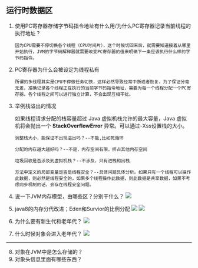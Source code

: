 ## 运行时数据区

1. 使用PC寄存器存储字节码指令地址有什么用/为什么PC寄存器记录当前线程的执行地址？

   `因为CPU需要不停切换各个线程（CPU时间片），这个时候切回来后，就需要知道接着从哪里开始执行，JVM的字节码解释器就需要改变PC寄存器的值来明确下一条应该执行什么样的字节码指令。`

2. PC寄存器为什么会被设定为线程私有

   `所谓的多线程其实是CPU不停做任务切换，这样必然导致经常中断或者恢复，为了保证分毫无差，准确记录各个线程正在执行的当前字节码指令地址，需要为每一个线程分配一个PC寄存器，各个线程之间可以进行独立计算，不会出现互相干扰。`

3. 举例栈溢出的情况

   如果线程请求分配的栈容量超过 Java 虚拟机栈允许的最大容量，Java 虚拟机将会抛出一个 **StackOverflowError** 异常。可以通过-Xss设置栈的大小。

   `调整栈大小，能保证不出现溢出吗？--不能,比如死循环`

   `分配的内存越大越好吗？--不是，内存空间有限，挤占其他内存空间`

   `垃圾回收是否涉及到虚拟机栈？--不涉及，只有进栈和出栈`

   `方法中定义的局部变量是否是线程安全？--具体问题具体分析。如果只有一个线程可以操作此数据，则必然是线程安全的，如果多个线程操作此数据，则此数据是共享数据，如果不考虑同步机制的话，会存在线程安全问题。`

4. 说一下JVM内存模型，由哪些区？分别干什么？
   <img src="/images/jvm/answer4.jpg">
5. java8的内存分代改进；Eden和Survior的比例分配
   <img src="/images/jvm/answer3.jpg">
   <img src="/images/jvm/answer2.jpg">
6. 为什么要有新生代和老年代？
   <img src="/images/jvm/answer1.jpg">
7. 什么时候对象会进入老年代？
   <img src="/images/jvm/answer5.jpg">
<hr>

8. 对象在JVM中是怎么存储的？
9. 对象头信息里面有哪些东西？
